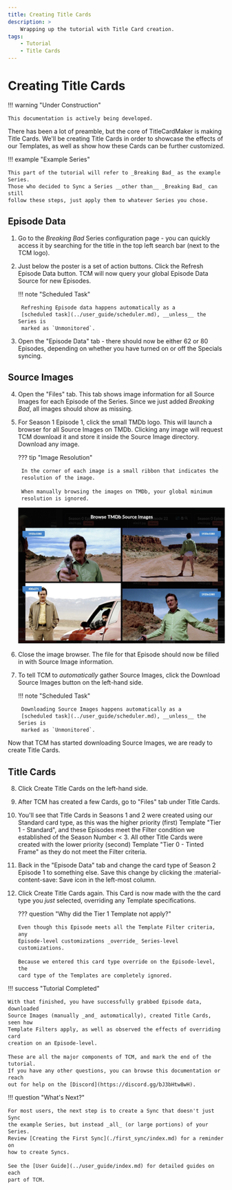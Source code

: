 ```yaml
---
title: Creating Title Cards
description: >
    Wrapping up the tutorial with Title Card creation.
tags:
    - Tutorial
    - Title Cards
---
```


# Creating Title Cards

!!! warning "Under Construction"

    This documentation is actively being developed.

There has been a lot of preamble, but the core of TitleCardMaker is making
Title Cards. We'll be creating Title Cards in order to showcase the effects of
our Templates, as well as show how these Cards can be further customized.

!!! example "Example Series"

    This part of the tutorial will refer to _Breaking Bad_ as the example Series. 
    Those who decided to Sync a Series __other than__ _Breaking Bad_ can still
    follow these steps, just apply them to whatever Series you chose.

## Episode Data

1. Go to the _Breaking Bad_ Series configuration page - you can quickly access
it by searching for the title in the top left search bar (next to the TCM logo).

2. Just below the poster is a set of action buttons. Click the
<span class="example md-button">Refresh Episode Data</span> button. TCM will now
query your global Episode Data Source for new Episodes.

    !!! note "Scheduled Task"

        Refreshing Episode data happens automatically as a
        [scheduled task](../user_guide/scheduler.md), __unless__ the Series is
        marked as `Unmonitored`.

3. Open the "Episode Data" tab - there should now be either 62 or 80 Episodes,
depending on whether you have turned on or off the Specials syncing.

## Source Images

4. Open the "Files" tab. This tab shows image information for all Source Images
for each Episode of the Series. Since we just added _Breaking Bad_, all images
should show as missing.

5. For Season 1 Episode 1, click the small TMDb logo. This will launch a browser
for all Source Images on TMDb. Clicking any image will request TCM download it
and store it inside the Source Image directory. Download any image.

    ??? tip "Image Resolution"
    
        In the corner of each image is a small ribbon that indicates the
        resolution of the image.
        
        When manually browsing the images on TMDb, your global minimum
        resolution is ignored.

    ![](../assets/tmdb_browse_images.jpg)

6. Close the image browser. The file for that Episode should now be filled in
with Source Image information.

7. To tell TCM to _automatically_ gather Source Images, click the
<span class="example md-button">Download Source Images</span> button on the
left-hand side.

    !!! note "Scheduled Task"

        Downloading Source Images happens automatically as a
        [scheduled task](../user_guide/scheduler.md), __unless__ the Series is
        marked as `Unmonitored`.

Now that TCM has started downloading Source Images, we are ready to create Title
Cards.

## Title Cards

8. Click <span class="example md-button">Create Title Cards</span> on the
left-hand side.

9. After TCM has created a few Cards, go to "Files" tab under Title Cards.

10. You'll see that Title Cards in Seasons 1 and 2 were created using our
Standard card type, as this was the higher priority (first) Template "Tier 1 -
Standard", and these Episodes meet the Filter condition we established of the
Season Number < 3. All other Title Cards were created with the lower priority
(second) Template "Tier 0 - Tinted Frame" as they do not meet the Filter
criteria.

11. Back in the "Episode Data" tab and change the card type of Season 2 Episode
1 to something else. Save this change by clicking the :material-content-save:
Save icon in the left-most column.

12. Click <span class="example md-button">Create Title Cards</span> again. This
Card is now made with the the card type you _just_ selected, overriding any
Template specifications.

    ??? question "Why did the Tier 1 Template not apply?"

        Even though this Episode meets all the Template Filter criteria, any
        Episode-level customizations _override_ Series-level customizations.

        Because we entered this card type override on the Episode-level, the
        card type of the Templates are completely ignored.

!!! success "Tutorial Completed"

    With that finished, you have successfully grabbed Episode data, downloaded
    Source Images (manually _and_ automatically), created Title Cards, seen how
    Template Filters apply, as well as observed the effects of overriding card
    creation on an Episode-level.

    These are all the major components of TCM, and mark the end of the tutorial.
    If you have any other questions, you can browse this documentation or reach
    out for help on the [Discord](https://discord.gg/bJ3bHtw8wH).

!!! question "What's Next?"

    For most users, the next step is to create a Sync that doesn't just Sync
    the example Series, but instead _all_ (or large portions) of your Series.
    Review [Creating the First Sync](./first_sync/index.md) for a reminder on
    how to create Syncs.

    See the [User Guide](../user_guide/index.md) for detailed guides on each
    part of TCM.
